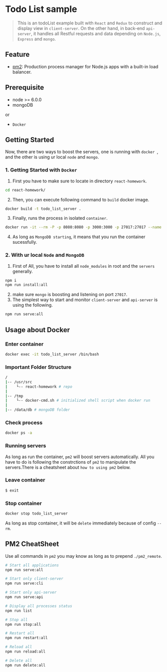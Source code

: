 # Todo List sample

> This is an todoList example built with ```React``` and  ```Redux``` to construct and display view in ```client-server```.
> On the other hand, in back-end ```api-server```, it handles all Restful requests and data depending on ```Node.js```, ```Express``` and ```mongo```.


## Feature

* [pm2](https://github.com/Unitech/pm2): Production process manager for Node.js apps with a built-in load balancer.

## Prerequisite
* node >= 6.0.0
* mongoDB

or 
* ```Docker```

## Getting Started

Now, there are two ways to boost the servers, one is running with ```docker ```, and the other is using ur local ```node``` and ```mongo```.

### 1. Getting Started with ```Docker```

1. First you have to make sure to locate in directory ```react-homework```.
```sh
cd react-homework/
```
2. Then, you can execute following command to ```build``` docker image.
``` sh
docker build -t todo_list_server .
```

3. Finally, runs the process in isolated ```container```.
``` sh
docker run -it --rm -P -p 8080:8080 -p 3000:3000 -p 27017:27017 --name todo_list_server -v $PWD:/usr/src/react-homework todo_list_server
```

4. As long as ```MongoDB starting```, it means that you run the container sucessfully.


### 2. With ur local ```Node``` and ```MongoDB```
1. First of All, you have to install all ```node_modules``` in root and the ```servers``` generally.
```sh
npm i
npm run install:all
```
2. make sure ```mongo``` is boosting and listening on port ```27017```.
3. The simplest way to start and monitor ```client-server``` and ```api-server``` is using the following.
```sh
npm run serve:all
```

## Usage about Docker 
### Enter container 
```sh
docker exec -it todo_list_server /bin/bash
```
### Important Folder Structure
```sh
/
|-- /usr/src
|    └-- react-homework # repo
|
|-- /tmp
|    └-- docker-cmd.sh # initialized shell script when docker run 
|
|-- /data/db # mongoDB folder

```
### Check process
```sh
docker ps -a
```

### Running servers
As long as run the container, ```pm2``` will boost servers automatically.
All you have to do is following the constrctions of ```pm2``` to manipulate the servers.There is a cheatsheet about ```how to using pm2``` below.

### Leave container 
```sh
$ exit
```

### Stop container 
```sh
docker stop todo_list_server
```
As long as stop container, it will be ```delete``` immediately because of config ```--rm```.


## PM2 CheatSheet
Use all commands in ```pm2``` you may know as long as to prepend ```./pm2_remote```.

```sh
# Start all applications
npm run serve:all

# Start only client-server
npm run serve:cli

# Start only api-server
npm run serve:api

# Display all processes status
npm run list

# Stop all
npm run stop:all

# Restart all
npm run restart:all

# Reload all
npm run reload:all

# Delete all
npm run delete:all
```